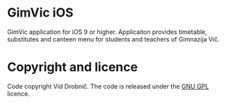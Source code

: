 # GimVic iOS
GimVic application for iOS 9 or higher. Applicaiton provides timetable, substitutes and canteen menu for students and teachers of Gimnazija Vič.

# Copyright and licence
Code copyright Vid Drobnič. The code is released under the [GNU GPL](LICENSE) licence.
